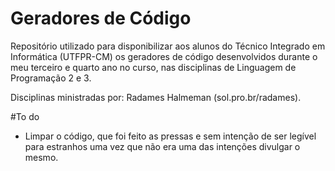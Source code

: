 # Geradores de Código
Repositório utilizado para disponibilizar aos alunos do Técnico Integrado em Informática (UTFPR-CM) os geradores de código desenvolvidos durante o meu terceiro e quarto ano no curso, nas disciplinas de Linguagem de Programação 2 e 3.

Disciplinas ministradas por: Radames Halmeman (sol.pro.br/radames).

#To do
- Limpar o código, que foi feito as pressas e sem intenção de ser legível para estranhos uma vez que não era uma das intenções divulgar o mesmo.
